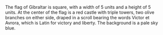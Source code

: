 The flag of Gibraltar is square, with a width of 5 units and a height of 5 units. At the center of the flag is a red castle with triple towers, two olive branches on either side, draped in a scroll bearing the words Victor et Avrora, which is Latin for victory and liberty. The background is a pale sky blue.